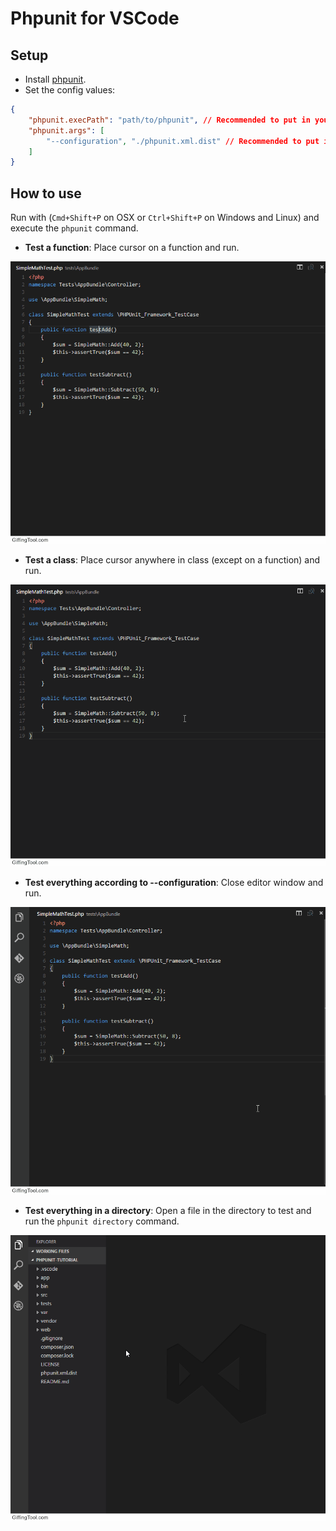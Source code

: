 # Phpunit for VSCode
## Setup
* Install [phpunit](https://phpunit.de/).
* Set the config values:
```JSON
{
    "phpunit.execPath": "path/to/phpunit", // Recommended to put in your 'user settings'. Having phpunit in PATH doesn't work =(
    "phpunit.args": [
        "--configuration", "./phpunit.xml.dist" // Recommended to put in your 'workspace settings'. Example: Add a configuration found in root.
    ]
}
```

## How to use
Run with (`Cmd+Shift+P` on OSX or `Ctrl+Shift+P` on Windows and Linux) and execute the `phpunit` command.
* **Test a function**: Place cursor on a function and run.

![vscode-phpunit-test-function](vscode-phpunit-test-function.gif)

* **Test a class**: Place cursor anywhere in class (except on a function) and run.

![vscode-phpunit-test-class](vscode-phpunit-test-class.gif)

* **Test everything according to --configuration**: Close editor window and run.

![vscode-phpunit-test-all](vscode-phpunit-test-all.gif)

* **Test everything in a directory**: Open a file in the directory to test and run the `phpunit directory` command.

![vscode-phpunit-test-directory](vscode-phpunit-test-directory.gif)